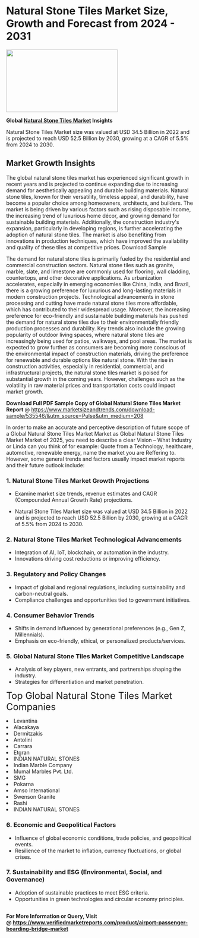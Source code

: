<H1>Natural Stone Tiles Market Size, Growth and Forecast from 2024 - 2031</H1><img class="aligncenter size-medium wp-image-584254" src="https://thirdeyenews.in/wp-content/uploads/2024/09/Global-Market-Research-300x168.jpeg" alt="" width="300" height="168" /><p><strong>Global&nbsp;<a href="https://www.marketsizeandtrends.com/download-sample/535546/&amp;utm_source=Pulse&amp;utm_medium=208">Natural Stone Tiles Market</a> Insights</strong></p><p>Natural Stone Tiles Market size was valued at USD 34.5 Billion in 2022 and is projected to reach USD 52.5 Billion by 2030, growing at a CAGR of 5.5% from 2024 to 2030.</p><p><h2>Market Growth Insights</h2> <p>The global natural stone tiles market has experienced significant growth in recent years and is projected to continue expanding due to increasing demand for aesthetically appealing and durable building materials. Natural stone tiles, known for their versatility, timeless appeal, and durability, have become a popular choice among homeowners, architects, and builders. The market is being driven by various factors such as rising disposable income, the increasing trend of luxurious home décor, and growing demand for sustainable building materials. Additionally, the construction industry's expansion, particularly in developing regions, is further accelerating the adoption of natural stone tiles. The market is also benefiting from innovations in production techniques, which have improved the availability and quality of these tiles at competitive prices. Download Sample</p> <p>The demand for natural stone tiles is primarily fueled by the residential and commercial construction sectors. Natural stone tiles such as granite, marble, slate, and limestone are commonly used for flooring, wall cladding, countertops, and other decorative applications. As urbanization accelerates, especially in emerging economies like China, India, and Brazil, there is a growing preference for luxurious and long-lasting materials in modern construction projects. Technological advancements in stone processing and cutting have made natural stone tiles more affordable, which has contributed to their widespread usage. Moreover, the increasing preference for eco-friendly and sustainable building materials has pushed the demand for natural stone tiles due to their environmentally friendly production processes and durability. Key trends also include the growing popularity of outdoor living spaces, where natural stone tiles are increasingly being used for patios, walkways, and pool areas. The market is expected to grow further as consumers are becoming more conscious of the environmental impact of construction materials, driving the preference for renewable and durable options like natural stone. With the rise in construction activities, especially in residential, commercial, and infrastructural projects, the natural stone tiles market is poised for substantial growth in the coming years. However, challenges such as the volatility in raw material prices and transportation costs could impact market growth. </p><p><span class=""><strong>Download Full PDF Sample Copy of Global Natural Stone Tiles Market Report</strong> @ <a href="https://www.marketsizeandtrends.com/download-sample/535546/&amp;utm_source=Pulse&amp;utm_medium=208" target="_blank">https://www.marketsizeandtrends.com/download-sample/535546/&amp;utm_source=Pulse&amp;utm_medium=208</a></span></p><p>In order to make an accurate and perceptive description of future scope of a Global&nbsp;Natural Stone Tiles Market Market as Global&nbsp;Natural Stone Tiles Market Market of 2025, you need to describe a clear Vision &ndash; What Industry or Linda can you think of for example: Quote from a Technology, healthcare, automotive, renewable energy, name the market you are Reffering to. However, some general trends and factors usually impact market reports and their future outlook include:</p><h3>1.&nbsp;<strong>Natural Stone Tiles Market Growth Projections</strong></h3><ul><li>Examine market size trends, revenue estimates and CAGR (Compounded Annual Growth Rate) projections.</li><li><p>Natural Stone Tiles Market size was valued at USD 34.5 Billion in 2022 and is projected to reach USD 52.5 Billion by 2030, growing at a CAGR of 5.5% from 2024 to 2030.</p></li></ul><h3>2.&nbsp;<strong>Natural Stone Tiles Market Technological Advancements</strong></h3><ul><li>Integration of AI, IoT, blockchain, or automation in the industry.</li><li>Innovations driving cost reductions or improving efficiency.</li></ul><h3>3.&nbsp;<strong>Regulatory and Policy Changes</strong></h3><ul><li>Impact of global and regional regulations, including sustainability and carbon-neutral goals.</li><li>Compliance challenges and opportunities tied to government initiatives.</li></ul><h3>4.&nbsp;<strong>Consumer Behavior Trends</strong></h3><ul><li>Shifts in demand influenced by generational preferences (e.g., Gen Z, Millennials).</li><li>Emphasis on eco-friendly, ethical, or personalized products/services.</li></ul><h3>5.&nbsp;<strong>Global Natural Stone Tiles Market Competitive Landscape</strong></h3><ul><li>Analysis of key players, new entrants, and partnerships shaping the industry.</li><li>Strategies for differentiation and market penetration.</li></ul><p data-pm-slice="1 1 []"><span style="color: inherit; font-family: inherit; font-size: 25px;">Top Global Natural Stone Tiles Market Companies</span></p><div class="" data-test-id=""><p><li>Levantina</li><li> Alacakaya</li><li> Dermitzakis</li><li> Antolini</li><li> Carrara</li><li> Etgran</li><li> INDIAN NATURAL STONES</li><li> Indian Marble Company</li><li> Mumal Marbles Pvt. Ltd.</li><li> SMG</li><li> Pokarna</li><li> Amso International</li><li> Swenson Granite</li><li> Rashi</li><li> INDIAN NATURAL STONES</li></p></div><h3>6.&nbsp;<strong>Economic and Geopolitical Factors</strong></h3><ul><li>Influence of global economic conditions, trade policies, and geopolitical events.</li><li>Resilience of the market to inflation, currency fluctuations, or global crises.</li></ul><h3>7.&nbsp;<strong>Sustainability and ESG (Environmental, Social, and Governance)</strong></h3><ul><li>Adoption of sustainable practices to meet ESG criteria.</li><li>Opportunities in green technologies and circular economy principles.</li></ul><h2><strong style="font-size: 14px;">For More Information or Query, Visit @&nbsp;</strong><a style="background-color: #ffffff; font-size: 14px;" href="https://www.marketsizeandtrends.com/report/natural-stone-tiles-market/" target="_blank">https://www.verifiedmarketreports.com/product/airport-passenger-boarding-bridge-market</a></h2>
